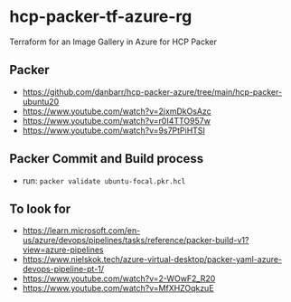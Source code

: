 # hcp-packer-tf-azure-rg
Terraform for an Image Gallery in Azure for HCP Packer

## Packer
- https://github.com/danbarr/hcp-packer-azure/tree/main/hcp-packer-ubuntu20
- https://www.youtube.com/watch?v=2jxmDkOsAzc
- https://www.youtube.com/watch?v=r0I4TTO957w
- https://www.youtube.com/watch?v=9s7PtPiHTSI

## Packer Commit and Build process
- run: `packer validate ubuntu-focal.pkr.hcl`

## To look for 
- https://learn.microsoft.com/en-us/azure/devops/pipelines/tasks/reference/packer-build-v1?view=azure-pipelines
- https://www.nielskok.tech/azure-virtual-desktop/packer-yaml-azure-devops-pipeline-pt-1/
- https://www.youtube.com/watch?v=2-WOwF2_R20
- https://www.youtube.com/watch?v=MfXHZOqkzuE
